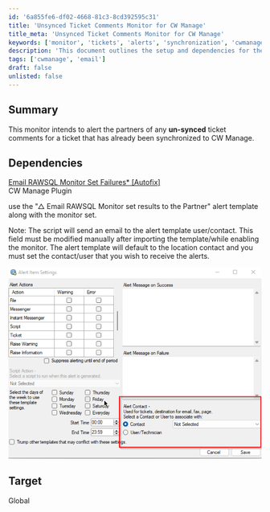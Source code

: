 ```yaml
---
id: '6a855fe6-df02-4668-81c3-8cd392595c31'
title: 'Unsynced Ticket Comments Monitor for CW Manage'
title_meta: 'Unsynced Ticket Comments Monitor for CW Manage'
keywords: ['monitor', 'tickets', 'alerts', 'synchronization', 'cwmanage']
description: 'This document outlines the setup and dependencies for the Unsynced Ticket Comments Monitor, which alerts partners about any ticket comments that have not been synchronized with CW Manage. It includes details on required plugins and configuration steps to ensure alerts are sent correctly.'
tags: ['cwmanage', 'email']
draft: false
unlisted: false
---
```

## Summary

This monitor intends to alert the partners of any **un-synced** ticket comments for a ticket that has already been synchronized to CW Manage.

## Dependencies

[Email RAWSQL Monitor Set Failures* [Autofix]](<../scripts/Email Creation - Computer Failure Only.md>)  
CW Manage Plugin  

use the "△ Email RAWSQL Monitor set results to the Partner" alert template along with the monitor set.  

Note: The script will send an email to the alert template user/contact. This field must be modified manually after importing the template/while enabling the monitor. The alert template will default to the location contact and you must set the contact/user that you wish to receive the alerts.  

![Image](../../../static/img/CWM---Automate---Automate---Unsynced-Ticket-Content/image_1.png)

## Target

Global  













